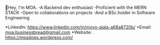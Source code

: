 👋Hey, I'm MOA.
	-A Backend dev enthusiast
	-Proficient with the MERN STACK
	-Open to collaborations on projects
 	-And a BSc.holder  in Software Engineering 


*LinkedIn: https://www.linkedin.com/in/moyo-ajala-a68a8720b/
*Email: moa.businessbread@gmail.com
*Website: https://moadoes.wordpress.com/
